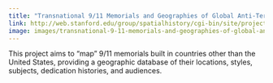 ```yaml
---
title: "Transnational 9/11 Memorials and Geographies of Global Anti-Terrorism"
link: http://web.stanford.edu/group/spatialhistory/cgi-bin/site/project.php?id=1109
image: images/transnational-9-11-memorials-and-geographies-of-global-anti-terrorism.jpg
---
```

This project aims to “map” 9/11 memorials built in countries other than the United States, providing a geographic database of their locations, styles, subjects, dedication histories, and audiences. 
